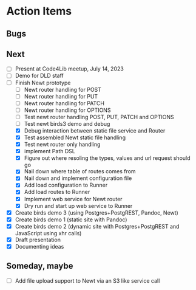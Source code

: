 
# Action Items

## Bugs

## Next

- [ ] Present at Code4Lib meetup, July 14, 2023
- [ ] Demo for DLD staff
- [ ] Finish Newt prototype
    - [ ] Newt router handling for POST
    - [ ] Newt router handling for PUT
    - [ ] Newt router handling for PATCH
    - [ ] Newt router handling for OPTIONS
    - [ ] Test newt router handling POST, PUT, PATCH and OPTIONS
    - [ ] Test newt birds3 demo and debug
    - [x] Debug interaction between static file service and Router
    - [x] Test assembled Newt static file handling
    - [x] Test newt router only handling
    - [x] implement Path DSL
    - [x] Figure out where resoling the types, values and url request should go
    - [x] Nail down where table of routes comes from
    - [x] Nail down and implement configuration file
    - [x] Add load configuration to Runner
    - [x] Add load routes to Runner
    - [x] Implement web service for Newt router
    - [x] Dry run and start up web service to Runner
- [x] Create birds demo 3 (using Postgres+PostgREST, Pandoc, Newt)
- [x] Create birds demo 1 (static site with Pandoc)
- [x] Create birds demo 2 (dynamic site with Postgres+PostgREST and JavaScript using xhr calls)
- [x] Draft presentation
- [x] Documenting ideas

## Someday, maybe

- [ ] Add file upload support to Newt via an S3 like service call

